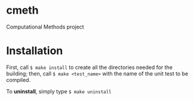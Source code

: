 # cmeth
Computational Methods project

# Installation
First, call
`$ make install`
to create all the directories needed for the building;
then, call
`$ make <test_name>`
with the name of the unit test to be compiled.

To **uninstall**, simply type
`$ make uninstall`
